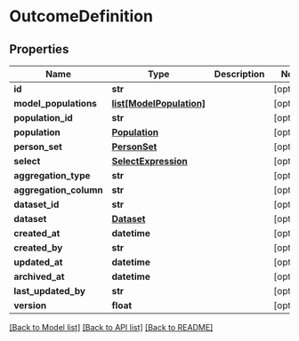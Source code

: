 # OutcomeDefinition

## Properties
Name | Type | Description | Notes
------------ | ------------- | ------------- | -------------
**id** | **str** |  | [optional] 
**model_populations** | [**list[ModelPopulation]**](ModelPopulation.md) |  | [optional] 
**population_id** | **str** |  | [optional] 
**population** | [**Population**](Population.md) |  | [optional] 
**person_set** | [**PersonSet**](PersonSet.md) |  | [optional] 
**select** | [**SelectExpression**](SelectExpression.md) |  | [optional] 
**aggregation_type** | **str** |  | [optional] 
**aggregation_column** | **str** |  | [optional] 
**dataset_id** | **str** |  | [optional] 
**dataset** | [**Dataset**](Dataset.md) |  | [optional] 
**created_at** | **datetime** |  | [optional] 
**created_by** | **str** |  | [optional] 
**updated_at** | **datetime** |  | [optional] 
**archived_at** | **datetime** |  | [optional] 
**last_updated_by** | **str** |  | [optional] 
**version** | **float** |  | [optional] 

[[Back to Model list]](../README.md#documentation-for-models) [[Back to API list]](../README.md#documentation-for-api-endpoints) [[Back to README]](../README.md)

